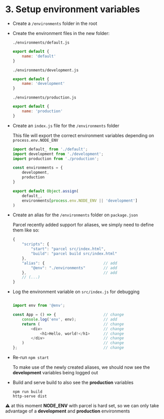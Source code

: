 # 3. Setup environment variables

- Create a `/environments` folder in the root

- Create the environment files in the new folder:

    `./environments/default.js`
    ```javascript
    export default {
        name: 'default'
    }
    ```

    `./environments/development.js`
    ```javascript
    export default {
        name: 'development'
    }
    ```

    `./environments/production.js`
    ```javascript
    export default {
        name: 'production'
    }
    ```

- Create an `index.js` file for the `/environments` folder

    This file will export the correct environment variables depending on `process.env.NODE_ENV`

    ```javascript
    import default_ from './default';
    import development from './development';
    import production from './production';

    const environments = {
        development,
        production
    }

    export default Object.assign(
        default_,
        environments[process.env.NODE_ENV || 'development']
    )
    ```

- Create an alias for the `/environments` folder on `package.json`

    Parcel recently added support for aliases, we simply need to define them like so:

    ```javascript
    {
        "scripts": {
            "start": "parcel src/index.html",
            "build": "parcel build src/index.html"
        },
        "alias": {                          // add
            "@env": "./environments"        // add
        },                                  // add
        // (...)
    }
    ```

- Log the environment variable on `src/index.js` for debugging

    ```javascript

    import env from '@env';

    const App = () => {                     // change
        console.log('env', env);            // add
        return (                            // change
            <div>                           // change
                <h1>Hello, world!</h1>      // change
            </div>                          // change
        )                                   // change
    };                                      // change
    ```

- Re-run `npm start`

    To make use of the newly created aliases, we should now see the **development** variables being logged out

- Build and serve build to also see the **production** variables

    ```
    npm run build
    http-serve dist
    ```

⚠️ at this moment **NODE_ENV** with parcel is hard set, so we can only take advantage of a **development** and **production** environments